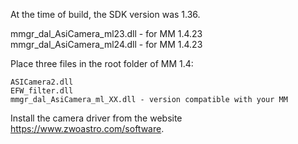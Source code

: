 
At the time of build, the SDK version was 1.36.

mmgr_dal_AsiCamera_ml23.dll - for MM 1.4.23
mmgr_dal_AsiCamera_ml24.dll - for MM 1.4.23

Place three files in the root folder of MM 1.4:

    ASICamera2.dll
    EFW_filter.dll
    mmgr_dal_AsiCamera_ml_XX.dll - version compatible with your MM

Install the camera driver from the website https://www.zwoastro.com/software.
